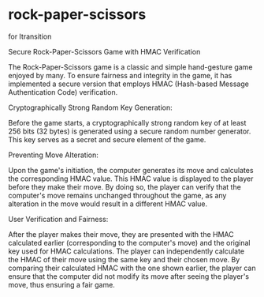 # rock-paper-scissors
for Itransition

Secure Rock-Paper-Scissors Game with HMAC Verification

The Rock-Paper-Scissors game is a classic and simple hand-gesture game enjoyed by many. To ensure fairness and integrity in the game, it has implemented a secure version that employs HMAC (Hash-based Message Authentication Code) verification.


Cryptographically Strong Random Key Generation:

Before the game starts, a cryptographically strong random key of at least 256 bits (32 bytes) is generated using a secure random number generator. This key serves as a secret and secure element of the game.


Preventing Move Alteration:

Upon the game's initiation, the computer generates its move and calculates the corresponding HMAC value. This HMAC value is displayed to the player before they make their move. By doing so, the player can verify that the computer's move remains unchanged throughout the game, as any alteration in the move would result in a different HMAC value.


User Verification and Fairness:

After the player makes their move, they are presented with the HMAC calculated earlier (corresponding to the computer's move) and the original key used for HMAC calculations. The player can independently calculate the HMAC of their move using the same key and their chosen move. By comparing their calculated HMAC with the one shown earlier, the player can ensure that the computer did not modify its move after seeing the player's move, thus ensuring a fair game.

